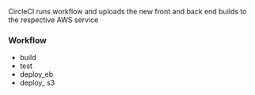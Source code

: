 CircleCI runs workflow and uploads the new front and back end builds to the respective AWS service
### Workflow
- build
- test
- deploy_eb
- deploy_ s3